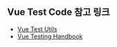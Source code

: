 
## Vue Test Code 참고 링크
* [Vue Test Utils](https://vue-test-utils.vuejs.org/)
* [Vue Testing Handbook](https://lmiller1990.github.io/vue-testing-handbook)